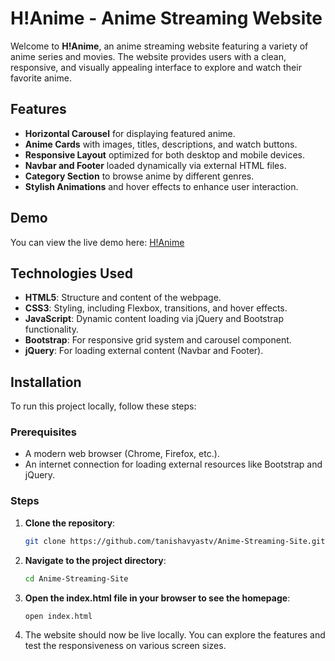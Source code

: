 # H!Anime - Anime Streaming Website

Welcome to **H!Anime**, an anime streaming website featuring a variety of anime series and movies. The website provides users with a clean, responsive, and visually appealing interface to explore and watch their favorite anime.

## Features

- **Horizontal Carousel** for displaying featured anime.
- **Anime Cards** with images, titles, descriptions, and watch buttons.
- **Responsive Layout** optimized for both desktop and mobile devices.
- **Navbar and Footer** loaded dynamically via external HTML files.
- **Category Section** to browse anime by different genres.
- **Stylish Animations** and hover effects to enhance user interaction.

## Demo

You can view the live demo here: [H!Anime](https://anime-webpage-mvlg9w3zw-tanishavyastvs-projects.vercel.app)

## Technologies Used

- **HTML5**: Structure and content of the webpage.
- **CSS3**: Styling, including Flexbox, transitions, and hover effects.
- **JavaScript**: Dynamic content loading via jQuery and Bootstrap functionality.
- **Bootstrap**: For responsive grid system and carousel component.
- **jQuery**: For loading external content (Navbar and Footer).

## Installation

To run this project locally, follow these steps:

### Prerequisites

- A modern web browser (Chrome, Firefox, etc.).
- An internet connection for loading external resources like Bootstrap and jQuery.

### Steps

1. **Clone the repository**:
   ```bash
   git clone https://github.com/tanishavyastv/Anime-Streaming-Site.git
   ```

2. **Navigate to the project directory**:
   ```bash
   cd Anime-Streaming-Site
   ```
   
3. **Open the index.html file in your browser to see the homepage**:
   ```bash
   open index.html
   ```
   
4. The website should now be live locally. You can explore the features and test the responsiveness on various screen sizes.
